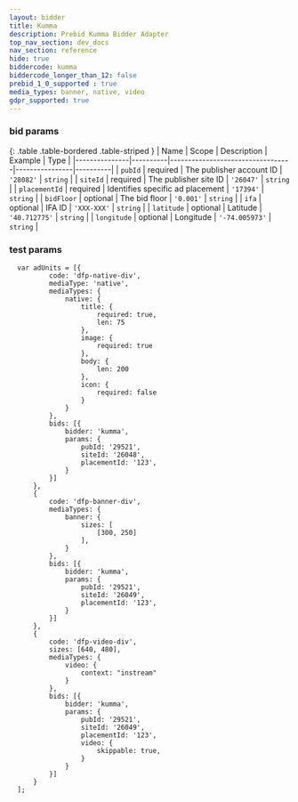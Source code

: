 ```yaml
---
layout: bidder
title: Kumma
description: Prebid Kumma Bidder Adapter
top_nav_section: dev_docs
nav_section: reference
hide: true
biddercode: kumma
biddercode_longer_than_12: false
prebid_1_0_supported : true
media_types: banner, native, video
gdpr_supported: true
---
```


### bid params

{: .table .table-bordered .table-striped }
| Name          | Scope    | Description                      | Example        | Type     |
|---------------|----------|----------------------------------|----------------|----------|
| `pubId`       | required | The publisher account ID         | `'28082'`      | `string` |
| `siteId`      | required | The publisher site ID            | `'26047'`      | `string` |
| `placementId` | required | Identifies specific ad placement | `'17394'`      | `string` |
| `bidFloor`    | optional | The bid floor                    | `'0.001'`      | `string` |
| `ifa`         | optional | IFA ID                           | `'XXX-XXX'`    | `string` |
| `latitude`    | optional | Latitude                         | `'40.712775'`  | `string` |
| `longitude`   | optional | Longitude                        | `'-74.005973'` | `string` |

### test params

```
  var adUnits = [{
          code: 'dfp-native-div',
          mediaType: 'native',
          mediaTypes: {
              native: {
                  title: {
                      required: true,
                      len: 75
                  },
                  image: {
                      required: true
                  },
                  body: {
                      len: 200
                  },
                  icon: {
                      required: false
                  }
              }
          },
          bids: [{
              bidder: 'kumma',
              params: {
                  pubId: '29521',
                  siteId: '26048',
                  placementId: '123',
              }
          }]
      },
      {
          code: 'dfp-banner-div',
          mediaTypes: {
              banner: {
                  sizes: [
                      [300, 250]
                  ],
              }
          },
          bids: [{
              bidder: 'kumma',
              params: {
                  pubId: '29521',
                  siteId: '26049',
                  placementId: '123',
              }
          }]
      },
      {
          code: 'dfp-video-div',
          sizes: [640, 480],
          mediaTypes: {
              video: {
                  context: "instream"
              }
          },
          bids: [{
              bidder: 'kumma',
              params: {
                  pubId: '29521',
                  siteId: '26049',
                  placementId: '123',
                  video: {
                      skippable: true,
                  }
              }
          }]
      }
  ];
```
